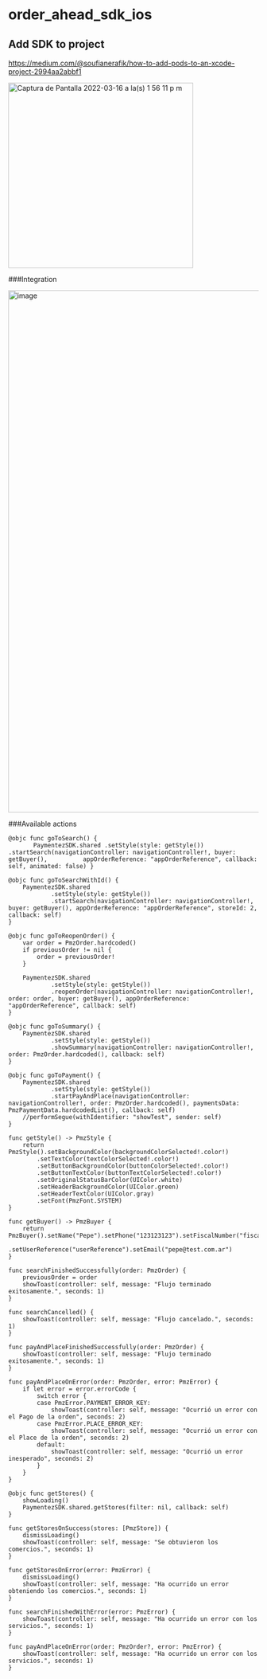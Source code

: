 # order_ahead_sdk_ios

## Add SDK to project

https://medium.com/@soufianerafik/how-to-add-pods-to-an-xcode-project-2994aa2abbf1

<img width="372" alt="Captura de Pantalla 2022-03-16 a la(s) 1 56 11 p m" src="https://user-images.githubusercontent.com/67014146/158679036-37b9bf4c-af68-4d8b-a807-dbdccca247ff.png">

###Integration

<img width="1049" alt="image" src="https://user-images.githubusercontent.com/67014146/158679385-8b4319df-993f-40ae-a16c-8d6eff2ebeee.png">

###Available actions

    
    @objc func goToSearch() { 
           PaymentezSDK.shared .setStyle(style: getStyle()) .startSearch(navigationController: navigationController!, buyer: getBuyer(),          appOrderReference: "appOrderReference", callback: self, animated: false) }
    
    @objc func goToSearchWithId() {
        PaymentezSDK.shared
                .setStyle(style: getStyle())
                .startSearch(navigationController: navigationController!, buyer: getBuyer(), appOrderReference: "appOrderReference", storeId: 2, callback: self)
    }
    
    @objc func goToReopenOrder() {
        var order = PmzOrder.hardcoded()
        if previousOrder != nil {
            order = previousOrder!
        }
        
        PaymentezSDK.shared
                .setStyle(style: getStyle())
                .reopenOrder(navigationController: navigationController!, order: order, buyer: getBuyer(), appOrderReference: "appOrderReference", callback: self)
    }
    
    @objc func goToSummary() {
        PaymentezSDK.shared
                .setStyle(style: getStyle())
                .showSummary(navigationController: navigationController!, order: PmzOrder.hardcoded(), callback: self)
    }
    
    @objc func goToPayment() {
        PaymentezSDK.shared
                .setStyle(style: getStyle())
                .startPayAndPlace(navigationController: navigationController!, order: PmzOrder.hardcoded(), paymentsData: PmzPaymentData.hardcodedList(), callback: self)
        //performSegue(withIdentifier: "showTest", sender: self)
    }
    
    func getStyle() -> PmzStyle {
        return PmzStyle().setBackgroundColor(backgroundColorSelected!.color!)
            .setTextColor(textColorSelected!.color!)
            .setButtonBackgroundColor(buttonColorSelected!.color!)
            .setButtonTextColor(buttonTextColorSelected!.color!)
            .setOriginalStatusBarColor(UIColor.white)
            .setHeaderBackgroundColor(UIColor.green)
            .setHeaderTextColor(UIColor.gray)
            .setFont(PmzFont.SYSTEM)
    }
    
    func getBuyer() -> PmzBuyer {
        return PmzBuyer().setName("Pepe").setPhone("123123123").setFiscalNumber("fiscalNumber")
            .setUserReference("userReference").setEmail("pepe@test.com.ar")
    }
    
    func searchFinishedSuccessfully(order: PmzOrder) {
        previousOrder = order
        showToast(controller: self, message: "Flujo terminado exitosamente.", seconds: 1)
    }
    
    func searchCancelled() {
        showToast(controller: self, message: "Flujo cancelado.", seconds: 1)
    }
    
    func payAndPlaceFinishedSuccessfully(order: PmzOrder) {
        showToast(controller: self, message: "Flujo terminado exitosamente.", seconds: 1)
    }
    
    func payAndPlaceOnError(order: PmzOrder, error: PmzError) {
        if let error = error.errorCode {
            switch error {
            case PmzError.PAYMENT_ERROR_KEY:
                showToast(controller: self, message: "Ocurrió un error con el Pago de la orden", seconds: 2)
            case PmzError.PLACE_ERROR_KEY:
                showToast(controller: self, message: "Ocurrió un error con el Place de la orden", seconds: 2)
            default:
                showToast(controller: self, message: "Ocurrió un error inesperado", seconds: 2)
            }
        }
    }
    
    @objc func getStores() {
        showLoading()
        PaymentezSDK.shared.getStores(filter: nil, callback: self)
    }
    
    func getStoresOnSuccess(stores: [PmzStore]) {
        dismissLoading()
        showToast(controller: self, message: "Se obtuvieron los comercios.", seconds: 1)
    }
    
    func getStoresOnError(error: PmzError) {
        dismissLoading()
        showToast(controller: self, message: "Ha ocurrido un error obteniendo los comercios.", seconds: 1)
    }
    
    func searchFinishedWithError(error: PmzError) {
        showToast(controller: self, message: "Ha ocurrido un error con los servicios.", seconds: 1)
    }
    
    func payAndPlaceOnError(order: PmzOrder?, error: PmzError) {
        showToast(controller: self, message: "Ha ocurrido un error con los servicios.", seconds: 1)
    }

